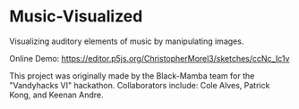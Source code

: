 # Music-Visualized
Visualizing auditory elements of music by manipulating images.

Online Demo: https://editor.p5js.org/ChristopherMorel3/sketches/ccNc_Ic1v

This project was originally made by the Black-Mamba team for the "Vandyhacks VI" hackathon.
Collaborators include: Cole Alves, Patrick Kong, and Keenan Andre.
